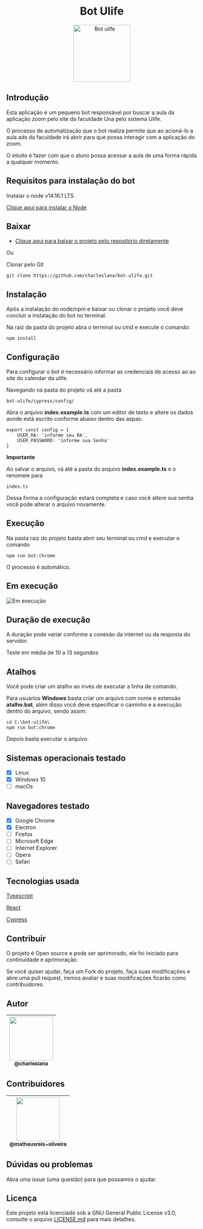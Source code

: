 <h1 align="center">Bot Ulife</h1>
<div align="center">
<img src="https://i.imgur.com/6j9IoAR.png" height="150" alt="Bot ulife">
</div>

## Introdução

Esta aplicação é um pequeno bot responsável por buscar a aula da aplicação zoom pelo site da faculdade Una pelo sistema Ulife.

O processo de automatização que o bot realiza permite que ao acioná-lo a aula ads da faculdade irá abrir para que possa interagir com a aplicação do zoom.

O intuito é fazer com que o aluno possa acessar a aula de uma forma rápida a qualquer momento.

## Requisitos para instalação do bot

Instalar o node v14.16.1 LTS

[Clique aqui para instalar o Node](https://nodejs.org/en/)

## Baixar

* [Clique aqui para baixar o projeto pelo repositório diretamente](https://github.com/charleslana/bot-ulife/archive/refs/heads/master.zip)

Ou

Clonar pelo Git

```
git clone https://github.com/charleslana/bot-ulife.git
```

## Instalação

Após a instalação do node/npm e baixar ou clonar o projeto você deve concluir a instalação do bot no terminal.

Na raiz da pasta do projeto abra o terminal ou cmd e execute o comando:
```
npm install
```

## Configuração

Para configurar o bot é necessário informar as credenciais de acesso ao ao site do calendar da ulife.

Navegando na pasta do projeto vá até a pasta
```
bot-ulife/cypress/config/
```

Abra o arquivo **index.example.ts** com um editor de texto e altere os dados aonde está escrito conforme abaixo dentro das aspas:

```
export const config = {
    USER_RA: 'informe seu RA',
    USER_PASSWORD: 'informe sua Senha'
}
```

**Importante**

Ao salvar o arquivo, vá até a pasta do arquivo **index.example.ts** e o renomeie para

```
index.ts
```
Dessa forma a configuração estará completa e caso você altere sua senha você pode alterar o arquivo novamente.

## Execução

Na pasta raiz do projeto basta abrir seu terminal ou cmd e executar o comando

```
npm run bot:chrome
```

O processo é automático.

## Em execução

<img src="https://i.imgur.com/wiaDDEK.gif" alt="Em execução">

## Duração de execução

A duração pode variar conforme a conexão da internet ou da resposta do servidor.

Teste em média de 10 a 13 segundos

## Atalhos

Você pode criar um atalho ao invés de executar a linha de comando.

Para usuários **Windows** basta criar um arquivo com nome e extensão **atalho.bat**, além disso você deve especificar o caminho e a execução dentro do arquivo, sendo assim:

```
cd C:\bot-ulife\
npm run bot:chrome
```

Depois basta executar o arquivo.

## Sistemas operacionais testado

- [x] Linux
- [x] Windows 10
- [ ] macOs

## Navegadores testado

- [x] Google Chrome
- [x] Electron
- [ ] Firefox
- [ ] Microsoft Edge
- [ ] Internet Explorer
- [ ] Opera
- [ ] Safari

## Tecnologias usada

[Typescript](https://www.typescriptlang.org/)

[React](https://pt-br.reactjs.org/)

[Cypress](https://www.cypress.io/)

## Contribuir

O projeto é Open source e pode ser aprimorado, ele foi iniciado para continuidade e aprimoração.

Se você quiser ajudar, faça um Fork do projeto, faça suas modificações e abre uma pull request, iremos avaliar e suas modificações ficarão como contribuidores.

## Autor

| [<img src="https://avatars.githubusercontent.com/u/63615970?v=4?size=115" width=115><br><sub>@charleslana</sub>](https://github.com/charleslana) |
| :---: |

## Contribuidores

| [<img src="https://avatars.githubusercontent.com/u/61798509?v=4?size=115" width=115><br><sub>@matheusreis-oliveira</sub>](https://github.com/matheusreis-oliveira) |
| :---: |

## Dúvidas ou problemas

Abra uma issue (uma questão) para que possamos o ajudar.

## Licença

Este projeto está licenciado sob a GNU General Public License v3.0, consulte o arquivo [LICENSE.md](LICENSE.md) para mais detalhes.